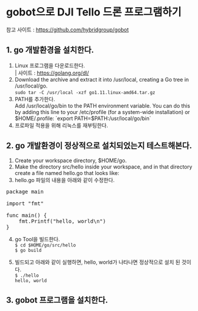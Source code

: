 # gobot으로 DJI Tello 드론 프로그램하기   

참고 사이트 : https://github.com/hybridgroup/gobot   

## 1. go 개발환경을 설치한다.    
   1) Linux 프로그램을 다운로드한다.   
   | 사이트 : https://golang.org/dl/
   2) Download the archive and extract it into /usr/local, creating a Go tree in /usr/local/go.   
      `sudo tar -C /usr/local -xzf go1.11.linux-amd64.tar.gz`
   3) PATH를 추가한다.   
   Add /usr/local/go/bin to the PATH environment variable. You can do this by adding this line to your /etc/profile (for a system-wide installation) or $HOME/.profile:
`export PATH=$PATH:/usr/local/go/bin`
   4) 프로파일 적용을 위해 리눅스를 재부팅한다.   
   
## 2. go 개발환경이 정상적으로 설치되었는지 테스트해본다.
   1) Create your workspace directory, $HOME/go.   
   2) Make the directory src/hello inside your workspace, and in that directory create a file named hello.go that looks like:
   3) hello.go 파일의 내용을 아래와 같이 수정한다. 
<pre>
package main

import "fmt"

func main() {
	fmt.Printf("hello, world\n")
}
</pre>
   4) go Tool을 빌드한다.   
`$ cd $HOME/go/src/hello`   
`$ go build`   

5) 빌드되고 아래와 같이 실행하면, hello, world가 나타나면 정상적으로 설치 된 것이다.   
`$ ./hello`   
`hello, world`   

## 3. gobot 프로그램을 설치한다.   
 
   
